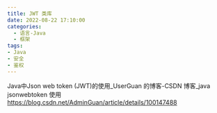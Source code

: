 ```yaml
---
title: JWT 类库
date: 2022-08-22 17:10:00
categories:
  - 语言-Java
  - 框架
tags:
- Java
- 安全
- 鉴权
---
```


Java中Json web token (JWT)的使用_UserGuan 的博客-CSDN 博客_java jsonwebtoken 使用
<https://blog.csdn.net/AdminGuan/article/details/100147488>
